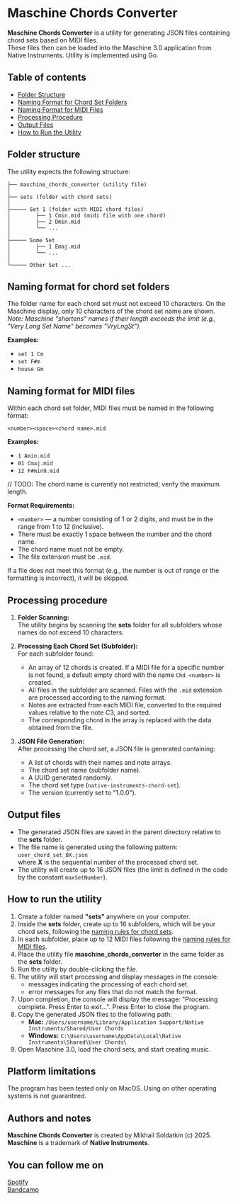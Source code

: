 # Maschine Chords Converter

**Maschine Chords Converter** is a utility for generating JSON files containing chord sets based on MIDI files.  
These files then can be loaded into the Maschine 3.0 application from Native Instruments. Utility is implemented using
Go.

## Table of contents

- [Folder Structure](#folder-structure)
- [Naming Format for Chord Set Folders](#naming-format-for-chord-set-folders)
- [Naming Format for MIDI Files](#naming-format-for-midi-files)
- [Processing Procedure](#processing-procedure)
- [Output Files](#output-files)
- [How to Run the Utility](#how-to-run-the-utility)

## Folder structure

The utility expects the following structure:

```
├── maschine_chords_converter (utility file)
│ 
├── sets (folder with chord sets)
│ 
├───── Set 1 (folder with MIDI chord files)
│        ├── 1 Cmin.mid (midi file with one chord)
│        ├── 2 Dmin.mid
│        └── ...
│ 
├───── Some Set
│        ├── 1 Emaj.mid
│        └── ...
│ 
└───── Other Set ...
```

## Naming format for chord set folders

The folder name for each chord set must not exceed 10 characters. On the Maschine display, only 10 characters of
the chord set name are shown.  
*Note: Maschine "shortens" names if their length exceeds the limit (e.g., "Very Long Set Name" becomes "VryLngSt").*

**Examples:**

- `set 1 Cm`
- `set F#m`
- `house Gm`

## Naming format for MIDI files

Within each chord set folder, MIDI files must be named in the following format:

`<number><space><chord name>.mid`

**Examples:**

- `1 Amin.mid`
- `01 Cmaj.mid`
- `12 F#min9.mid`

// TODO: The chord name is currently not restricted; verify the maximum length.

**Format Requirements:**

- `<number>` — a number consisting of 1 or 2 digits, and must be in the range from 1 to 12 (inclusive).
- There must be exactly 1 space between the number and the chord name.
- The chord name must not be empty.
- The file extension must be `.mid`.

If a file does not meet this format (e.g., the number is out of range or the formatting is incorrect), it will be
skipped.

## Processing procedure

1. **Folder Scanning:**  
   The utility begins by scanning the **sets** folder for all subfolders whose names do not exceed 10 characters.

2. **Processing Each Chord Set (Subfolder):**  
   For each subfolder found:
    - An array of 12 chords is created. If a MIDI file for a specific number is not found, a default empty chord with
      the name `Chd <number>` is created.
    - All files in the subfolder are scanned. Files with the `.mid` extension are processed according to the naming
      format.
    - Notes are extracted from each MIDI file, converted to the required values relative to the note C3, and sorted.
    - The corresponding chord in the array is replaced with the data obtained from the file.

3. **JSON File Generation:**  
   After processing the chord set, a JSON file is generated containing:
    - A list of chords with their names and note arrays.
    - The chord set name (subfolder name).
    - A UUID generated randomly.
    - The chord set type (`native-instruments-chord-set`).
    - The version (currently set to "1.0.0").

## Output files

- The generated JSON files are saved in the parent directory relative to the **sets** folder.
- The file name is generated using the following pattern:  
  `user_chord_set_0X.json`  
  where **X** is the sequential number of the processed chord set.
- The utility will create up to 16 JSON files (the limit is defined in the code by the constant `maxSetNumber`).

## How to run the utility

1. Create a folder named **"sets"** anywhere on your computer.
2. Inside the **sets** folder, create up to 16 subfolders, which will be your chord sets, following
   the [naming rules for chord sets](#naming-format-for-chord-set-folders).
3. In each subfolder, place up to 12 MIDI files following
   the [naming rules for MIDI files](#naming-format-for-midi-files).
4. Place the utility file **maschine_chords_converter** in the same folder as the **sets** folder.
5. Run the utility by double-clicking the file.
6. The utility will start processing and display messages in the console:
    - messages indicating the processing of each chord set.
    - error messages for any files that do not match the format.
7. Upon completion, the console will display the message: "Processing complete. Press Enter to exit...". Press Enter to
   close the program.
8. Copy the generated JSON files to the following path:
    - **Mac:** `/Users/username/Library/Application Support/Native Instruments/Shared/User Chords`
    - **Windows:** `C:\Users\username\AppData\Local\Native Instruments\Shared\User Chords\`
9. Open Maschine 3.0, load the chord sets, and start creating music.

## Platform limitations

The program has been tested only on MacOS. Using on other operating systems is not guaranteed.

## Authors and notes

**Maschine Chords Converter** is created by Mikhail Soldatkin (c) 2025.  
**Maschine** is a trademark of **Native Instruments**.

## You can follow me on

[Spotify](https://open.spotify.com/artist/5y9uI0PQYtxPYZEL3X88JR)  
[Bandcamp](https://inchange.bandcamp.com/)  
